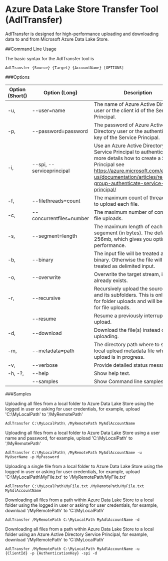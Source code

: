 # Azure Data Lake Store Transfer Tool (AdlTransfer)AdlTransfer is designed for high-performance uploading and downloading data to and from Microsoft Azure Data Lake Store.##Command Line UsageThe basic syntax for the AdlTransfer tool is    AdlTransfer {Source} {Target} {AccountName} [OPTIONS]###Options| Option (Short() | Option (Long) | Description || --- | --- | --- || -u, | --user=name | The name of Azure Active Directory user or the client id of the Service Principal. || -p, | --password=password | The password of Azure Active Directory user or the authentication key of the Service Principal. || -i, | --spi, --serviceprincipal | Use an Azure Active Directory Service Principal to authenticate. For more details how to create a Service Principal see https://azure.microsoft.com/en-us/documentation/articles/resource-group-authenticate-service-principal/ || -f, | --filethreads=count | The maximum count of threads used to upload each file. || -c, | --concurrentfiles=number | The maximum number of concurrent file uploads. || -s, | --segment=length | The maximum length of each segement (in bytes). The default is 256mb, which gives you optimal performance. || -b, | --binary | The input file will be treated as a binary. Otherwise the file will be treated as delimited input. || -o, | --overwrite | Overwrite the target stream, if it already exists. || -r, | --recursive | Recursively upload the source folder and its subfolders. This is only valid for folder uploads and will be ignored for file uploads. ||     | --resume | Resume a previously interrupted upload. || -d, | --download | Download the file(s) instead of uploading. || -m, | --metadata=path | The directory path where to store the local upload metadata file while the upload is in progress. || -v, | --verbose | Provide detailed status messages. ||-h, -?, | --help | Show help text. ||     | --samples | Show Command line samples. |###SamplesUploading all files from a local folder to Azure Data Lake Store using the logged in user or asking for user credentials, for example, upload 'C:\MyLocalPath\' to '/MyRemotePath'    AdlTransfer C:\MyLocalPath\ /MyRemotePath MyAdlAccountNameUploading all files from a local folder to Azure Data Lake Store using a user name and password, for example, upload 'C:\MyLocalPath\' to '/MyRemotePath'    AdlTransfer C:\MyLocalPath\ /MyRemotePath MyAdlAccountName -u MyUserName -p MyPasswordUploading a single file from a local folder to Azure Data Lake Store using the logged in user or asking for user credentials, for example, upload 'C:\MyLocalPath\MyFile.txt' to '/MyRemotePath/MyFile.txt'    AdlTransfer C:\MyLocalPath\MyFile.txt /MyRemotePath/MyFile.txt MyAdlAccountNameDownloading all files from a path within Azure Data Lake Store to a local folder using the logged in user or asking for user credentials, for example, download '/MyRemotePath' to 'C:\MyLocalPath\'    AdlTransfer /MyRemotePath C:\MyLocalPath MyAdlAccountName -dDownloading all files from a path within Azure Data Lake Store to a local folder using an Azure Active Directory Service Principal, for example, download '/MyRemotePath' to 'C:\MyLocalPath\'    AdlTransfer /MyRemotePath C:\MyLocalPath MyAdlAccountName -u {ClientId} -p {AuthenticationKey} -spi -d